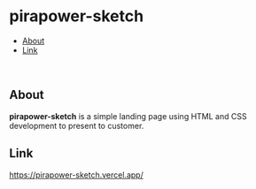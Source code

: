 # pirapower-sketch

- [About](#About)
- [Link](#Link)

<br>

## About

<b>pirapower-sketch</b> is a simple landing page using HTML and CSS development to present to customer.

## Link

https://pirapower-sketch.vercel.app/

